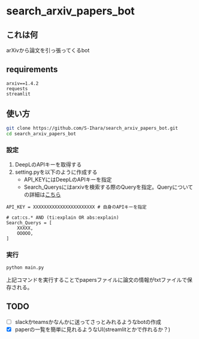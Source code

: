 # search_arxiv_papers_bot

## これは何
arXivから論文を引っ張ってくるbot

## requirements
```
arxiv==1.4.2
requests
streamlit
```

## 使い方
``` bash
git clone https://github.com/S-Ihara/search_arxiv_papers_bot.git
cd search_arxiv_papers_bot
```
### 設定
1. DeepLのAPIキーを取得する
2. setting.pyを以下のように作成する
    - API_KEYにはDeepLのAPIキーを指定
    - Search_Querysにはarxivを検索する際のQueryを指定。Queryについての詳細は[こちら](https://arxiv.org/help/api/user-manual#query_details)
```
API_KEY = XXXXXXXXXXXXXXXXXXXXXXX # 自身のAPIキーを指定

# cat:cs.* AND (ti:explain OR abs:explain)
Search_Querys = [
    XXXXX,
    OOOOO,
]
```

### 実行
``` python
python main.py
```
上記コマンドを実行することでpapersファイルに論文の情報がtxtファイルで保存される。


## TODO  
- [ ] slackかteamsかなんかに送ってさっとみれるようなbotの作成
- [x] paperの一覧を簡単に見れるようなUI(streamlitとかで作れるか？)

